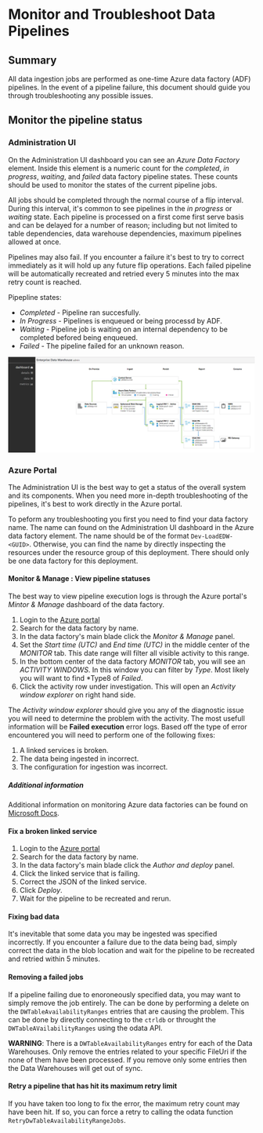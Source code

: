 # Monitor and Troubleshoot Data Pipelines

## Summary

All data ingestion jobs are performed as one-time Azure data factory (ADF) pipelines. In the event of a pipeline failure, this document should guide you through troubleshooting any possible issues.

## Monitor the pipeline status

### Administration UI

On the Administration UI dashboard you can see an *Azure Data Factory* element. Inside this element is a numeric count for the *completed*, *in progress*, *waiting*, and *failed* data factory pipeline states. These counts should be used to monitor the states of the current pipeline jobs. 

All jobs should be completed through the normal course of a flip interval. During this interval, it's common to see pipelines in the *in progress* or *waiting* state. Each pipeline is processed on a first come first serve basis and can be delayed for a number of reason; including but not limited to table dependencies, data warehouse dependencies, maximum pipelines allowed at once.

Pipelines may also fail. If you encounter a failure it's best to try to correct immediately as it will hold up any future flip operations. Each failed pipeline will be automatically recreated and retried every 5 minutes into the max retry count is reached.

Pipepline states:
- *Completed* - Pipeline ran succesfully.
- *In Progress* - Pipelines is enqueued or being processd by ADF.
- *Waiting* - Pipeline job is waiting on an internal dependency to be completed befored being enqueued.
- *Failed* - The pipeline failed for an unknown reason.

![Dashboard](../img/adminui_assets/adminui-dashboard.png)

### Azure Portal

The Administration UI is the best way to get a status of the overall system and its components. When you need more in-depth troubleshooting of the pipelines, it's best to work directly in the Azure portal.

To peform any troubleshooting you first you need to find your data factory name. The name can found on the Administration UI dashboard in the Azure data factory element. The name should be of the format `Dev-LoadEDW-<GUID>`. Otherwise, you can find the name by directly inspecting the resources under the resource group of this deployment. There should only be one data factory for this deployment.

#### Monitor & Manage : View pipeline statuses

The best way to view pipeline execution logs is through the Azure portal's *Mintor & Manage* dashboard of the data factory.

1. Login to the [Azure portal](https://portal.azure.com)
2. Search for the data factory by name.
3. In the data factory's main blade click the *Monitor & Manage* panel.
4. Set the *Start time (UTC)* and *End time (UTC)* in the middle center of the *MONITOR* tab. This date range will filter all visible activity to this range.
5. In the bottom center of the data factory *MONITOR* tab, you will see an *ACTIVITY WINDOWS*. In this window you can filter by *Type*. Most likely you will want to find *Type8 of *Failed*.
6. Click the activity row under investigation. This will open an *Activity window explorer* on right hand side.

The *Activity window explorer* should give you any of the diagnostic issue you will need to determine the problem with the activity. The most usefull information will be **Failed execution** error logs. Based off the type of error encountered you will need to perform one of the following fixes:

1. A linked services is broken.
2. The data being ingested in incorrect.
3. The configuration for ingestion was incorrect.

##### Additional information

Additional information on monitoring Azure data factories can be found on [Microsoft Docs]( https://docs.microsoft.com/en-us/azure/data-factory/monitor-visually ).

#### Fix a broken linked service

1. Login to the [Azure portal](https://portal.azure.com)
2. Search for the data factory by name.
3. In the data factory's main blade click the *Author and deploy* panel.
4. Click the linked service that is failing.
5. Correct the JSON of the linked service.
6. Click *Deploy*.
7. Wait for the pipeline to be recreated and rerun.

#### Fixing bad data

It's inevitable that some data you may be ingested was specified incorrectly. If you encounter a failure due to the data being bad, simply correct the data in the blob location and wait for the pipeline to be recreated and retried within 5 minutes. 

#### Removing a failed jobs

If a pipeline failing due to enoroneously specified data, you may want to simply remove the job entirely. The can be done by performing a delete on the `DWTableAvailabilityRanges` entries that are causing the problem. This can be done by directly connecting to the `ctrldb` or throught the `DWTableAVailabilityRanges` using the odata API.

**WARNING**: There is a `DWTableAvailabilityRanges` entry for each of the Data Warehouses. Only remove the entries related to your specific FileUri if the none of them have been processed. If you remove only some entries then the Data Warehouses will get out of sync.

#### Retry a pipeline that has hit its maximum retry limit

If you have taken too long to fix the error, the maximum retry count may have been hit. If so, you can force a retry to calling the odata function `RetryDwTableAvailabilityRangeJobs`.
